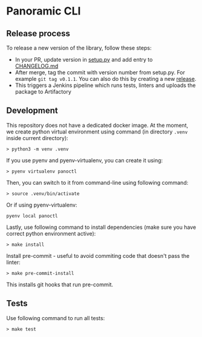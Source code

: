 # Panoramic CLI

## Release process

To release a new version of the library, follow these steps:

* In your PR, update version in [setup.py](setup.py) and add entry to [CHANGELOG.md](CHANGELOG.md)
* After merge, tag the commit with version number from setup.py. For example `git tag v0.1.1`. You can also do this by creating a new [release](https://github.com/panoramichq/pano-cli/releases).
* This triggers a Jenkins pipeline which runs tests, linters and uploads the package to Artifactory

## Development

This repository does not have a dedicated docker image. At the moment, we create python virtual environment using command (in directory `.venv` inside current directory):

```
> python3 -m venv .venv
```

If you use pyenv and pyenv-virtualenv, you can create it using:

```
> pyenv virtualenv panoctl
```

Then, you can switch to it from command-line using following command:

```
> source .venv/bin/activate
```

Or if using pyenv-virtualenv:

```
pyenv local panoctl
```

Lastly, use following command to install dependencies (make sure you have correct python environment active):

```
> make install
```

Install pre-commit - useful to avoid commiting code that doesn't pass the linter:

```
> make pre-commit-install
```

This installs git hooks that run pre-commit.

## Tests

Use following command to run all tests:

```
> make test
```
